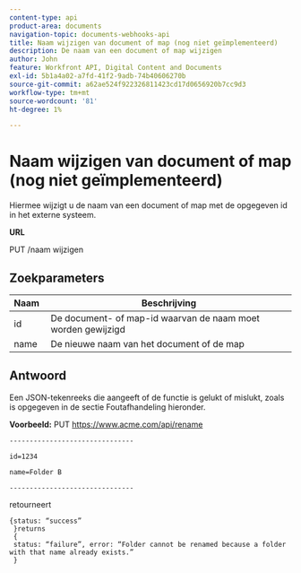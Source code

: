 ```yaml
---
content-type: api
product-area: documents
navigation-topic: documents-webhooks-api
title: Naam wijzigen van document of map (nog niet geïmplementeerd)
description: De naam van een document of map wijzigen
author: John
feature: Workfront API, Digital Content and Documents
exl-id: 5b1a4a02-a7fd-41f2-9adb-74b40606270b
source-git-commit: a62ae524f922326811423cd17d0656920b7cc9d3
workflow-type: tm+mt
source-wordcount: '81'
ht-degree: 1%

---
```



# Naam wijzigen van document of map (nog niet geïmplementeerd)

Hiermee wijzigt u de naam van een document of map met de opgegeven id in het externe systeem.

**URL**

PUT /naam wijzigen

## Zoekparameters

| Naam  | Beschrijving |
|---|---|
| id | De document- of map-id waarvan de naam moet worden gewijzigd |
| name  | De nieuwe naam van het document of de map |


## Antwoord

Een JSON-tekenreeks die aangeeft of de functie is gelukt of mislukt, zoals is opgegeven in de sectie Foutafhandeling hieronder.

**Voorbeeld:** PUT https://www.acme.com/api/rename

```
-------------------------------

id=1234

name=Folder B ­­­­­­­­­­­­­­­­­­­­­­­­­­­­­­­­­­­­

-------------------------------
```

retourneert

```
{status: “success”
 }returns
 {
 status: “failure”, error: “Folder cannot be renamed because a folder with that name already exists.”
 }
```
